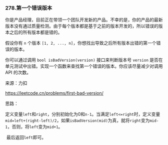 ### 278.第一个错误版本

你是产品经理，目前正在带领一个团队开发新的产品。不幸的是，你的产品的最新版本没有通过质量检测。由于每个版本都是基于之前的版本开发的，所以错误的版本之后的所有版本都是错的。

假设你有 `n` 个版本 `[1, 2, ..., n]`，你想找出导致之后所有版本出错的第一个错误的版本。

你可以通过调用 `bool isBadVersion(version)` 接口来判断版本号 `version` 是否在单元测试中出错。实现一个函数来查找第一个错误的版本。你应该尽量减少对调用 API 的次数。

来源：力扣

https://leetcode.cn/problems/first-bad-version/



思路：

​	定义变量`left`和`right`，分别初始化为0和`n-1`。当满足`left<=right`时，定义变量`mid=left+(right-left)/2`，如果`isBadVersion(mid)`为真，就将`right`变为`mid-1`，否则，将`left`变为`mid+1`。

​	最后返回`left`即可。		

